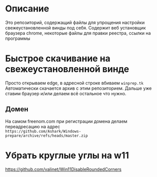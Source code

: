 # Описание
Это репозиторий, содержащий файлы для упрощения настройки свежеустановленной винды под себя.
Содержит веб установщик браузера chrome, некоторые файлы для правки реестра, ссылки на программы

# Быстрое скачивание на свежеустановленной винде
Просто открываем edge, в адресной строке вбиваем `winprep.tk`
Автоматически скачается архив с этим репозиторием.
Дальше уже ставим браузер и/или делаем всё остальное что нужно.

## Домен
На самом freenom.com при регистрации домена делаем переадресацию на адрес  
`https://github.com/Ashark/Windows-prepare/archive/refs/heads/master.zip`

# Убрать круглые углы на w11
https://github.com/valinet/Win11DisableRoundedCorners
